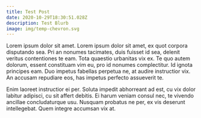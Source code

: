 ```yaml
---
title: Test Post
date: 2020-10-29T18:30:51.028Z
description: Test Blurb
image: img/temp-chevron.svg
---
```

Lorem ipsum dolor sit amet. Lorem ipsum dolor sit amet, ex quot corpora disputando sea. Pri an nonumes tacimates, duis fuisset id sea, delenit veritus contentiones te eam. Tota quaestio urbanitas vix ex. Te quo autem dolorum, essent constituam vim eu, pro id nonumes complectitur. Id ignota principes eam. Duo impetus fabellas perpetua ne, at audire instructior vix. An accusam repudiare eos, has impetus perfecto assueverit te.

Enim laoreet instructior ei per. Soluta impedit abhorreant ad est, cu vix dolor labitur adipisci, cu sit affert debitis. Ei harum veniam consul nec, te vivendo ancillae concludaturque usu. Nusquam probatus ne per, ex vis deserunt intellegebat. Quem integre accumsan vix at.